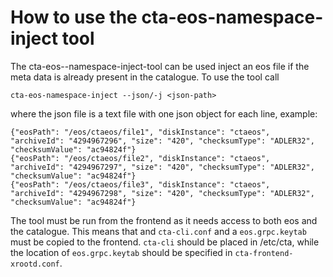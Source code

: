 # How to use the cta-eos-namespace-inject tool
The cta-eos--namespace-inject-tool can be used inject an eos file if the meta data is already present in the catalogue. To use the tool call

```cta-eos-namespace-inject --json/-j <json-path>```

where the json file is a text file with one json object for each line, example:

```
{"eosPath": "/eos/ctaeos/file1", "diskInstance": "ctaeos", "archiveId": "4294967296", "size": "420", "checksumType": "ADLER32", "checksumValue": "ac94824f"}
{"eosPath": "/eos/ctaeos/file2", "diskInstance": "ctaeos", "archiveId": "4294967297", "size": "420", "checksumType": "ADLER32", "checksumValue": "ac94824f"}
{"eosPath": "/eos/ctaeos/file3", "diskInstance": "ctaeos", "archiveId": "4294967298", "size": "420", "checksumType": "ADLER32", "checksumValue": "ac94824f"}
```

The tool must be run from the frontend as it needs access to both eos and the catalogue. This means that and ```cta-cli.conf``` and a ```eos.grpc.keytab``` must be copied to the frontend. ```cta-cli``` should be placed in /etc/cta, while the location of ```eos.grpc.keytab``` should be specified in ```cta-frontend-xrootd.conf```.